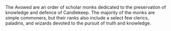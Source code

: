 The Avowed are an order of scholar monks dedicated to the preservation of knowledge and defence of Candlekeep. The majority of the monks are simple commoners, but their ranks also include a select few clerics, paladins, and wizards devoted to the pursuit of truth and knowledge.
